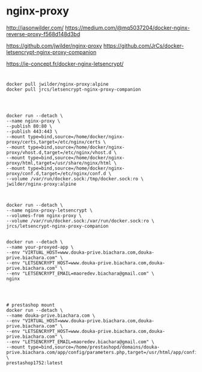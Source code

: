 # nginx-proxy

http://jasonwilder.com/
https://medium.com/@mq5037204/docker-nginx-reverse-proxy-f568d148d3bd

https://github.com/jwilder/nginx-proxy
https://github.com/JrCs/docker-letsencrypt-nginx-proxy-companion

https://ie-concept.fr/docker-nginx-letsencrypt/



#

```
docker pull jwilder/nginx-proxy:alpine
docker pull jrcs/letsencrypt-nginx-proxy-companion




docker run --detach \
--name nginx-proxy \
--publish 80:80 \
--publish 443:443 \
--mount type=bind,source=/home/docker/nginx-proxy/certs,target=/etc/nginx/certs \
--mount type=bind,source=/home/docker/nginx-proxy/vhost.d,target=/etc/nginx/vhost.d \
--mount type=bind,source=/home/docker/nginx-proxy/html,target=/usr/share/nginx/html \
--mount type=bind,source=/home/docker/nginx-proxy/conf.d,target=/etc/nginx/conf.d \
--volume /var/run/docker.sock:/tmp/docker.sock:ro \
jwilder/nginx-proxy:alpine



docker run --detach \
--name nginx-proxy-letsencrypt \
--volumes-from nginx-proxy \
--volume /var/run/docker.sock:/var/run/docker.sock:ro \
jrcs/letsencrypt-nginx-proxy-companion


docker run --detach \
--name your-proxyed-app \
--env "VIRTUAL_HOST=www.douka-prive.biachara.com,douka-prive.biachara.com" \
--env "LETSENCRYPT_HOST=www.douka-prive.biachara.com,douka-prive.biachara.com" \
--env "LETSENCRYPT_EMAIL=maoredev.biachara@gmail.com" \
nginx




# prestashop mount
docker run --detach \
--name douka-prive.biachara.com \
--env "VIRTUAL_HOST=www.douka-prive.biachara.com,douka-prive.biachara.com" \
--env "LETSENCRYPT_HOST=www.douka-prive.biachara.com,douka-prive.biachara.com" \
--env "LETSENCRYPT_EMAIL=maoredev.biachara@gmail.com" \
--mount type=bind,source=/home/prestashopd/domains/douka-prive.biachara.com/app/config/parameters.php,target=/usr/html/app/config/parameters.php \
prestashop1752:latest








```
